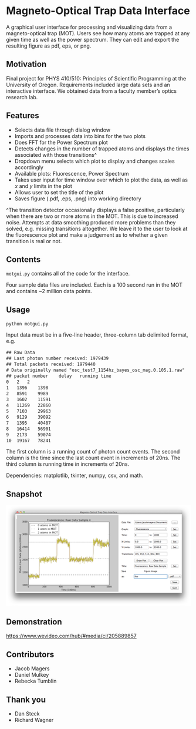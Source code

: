 Magneto-Optical Trap Data Interface
========================

A graphical user interface for processing and visualizing data from a magneto-optical trap (MOT). Users see how many atoms are trapped at any given time as well as the power spectrum. They can edit and export the resulting figure as pdf, eps, or png. 

Motivation
--------------
Final project for PHYS 410/510: Principles of Scientific Programming at the University of Oregon. Requirements included large data sets and an interactive interface. We obtained data from a faculty member’s optics research lab.  

Features
--------
* Selects data file through dialog window
* Imports and processes data into bins for the two plots
* Does FFT for the Power Spectrum plot
* Detects changes in the number of trapped atoms and displays the times associated with those transitions^
* Dropdown menu selects which plot to display and changes scales accordingly
* Available plots: Fluorescence, Power Spectrum
* Takes user input for time window over which to plot the data, as well as <i>x</i> and <i>y</i> limits in the plot
* Allows user to set the title of the plot
* Saves figure (.pdf, .eps, .png) into working directory

^The transition detector occasionally displays a false positive, particularly when there are two or more atoms in the MOT. This is due to increased noise. Attempts at data smoothing produced more problems than they solved, e.g. missing transitions altogether. We leave it to the user to look at the fluorescence plot and make a judgement as to whether a given transition is real or not.  

Contents
------------
<code>motgui.py</code> contains all of the code for the interface. 

Four sample data files are included. Each is a 100 second run in the MOT and contains ~2 million data points. 

Usage
-----
    python motgui.py
    
Input data must be in a five-line header, three-column tab delimited format, e.g.

    ## Raw Data
    ## Last photon number received: 1979439
    ## Total packets received: 1979440
    # Data originally named "osc_test7_1154hz_bayes_osc_mag.0.105.1.raw"
    ## packet number	delay	running time
    0	2	2
    1	1396	1398
    2	8591	9989
    3	1602	11591
    4	11269	22860
    5	7103	29963
    6	9129	39092
    7	1395	40487
    8	16414	56901
    9	2173	59074
    10	19167	78241
    
The first column is a running count of photon count events. The second column is the time since the last count event in increments of 20ns. The third column is running time in increments of 20ns.

Dependencies: matplotlib, tkinter, numpy, csv, and math.

Snapshot
--------
![snapshot](snapshot.png)

Demonstration
------------
https://www.wevideo.com/hub/#media/ci/205889857
    
Contributors
------
* Jacob Magers 
* Daniel Mulkey
* Rebecka Tumblin

Thank you
------
* Dan Steck
* Richard Wagner
